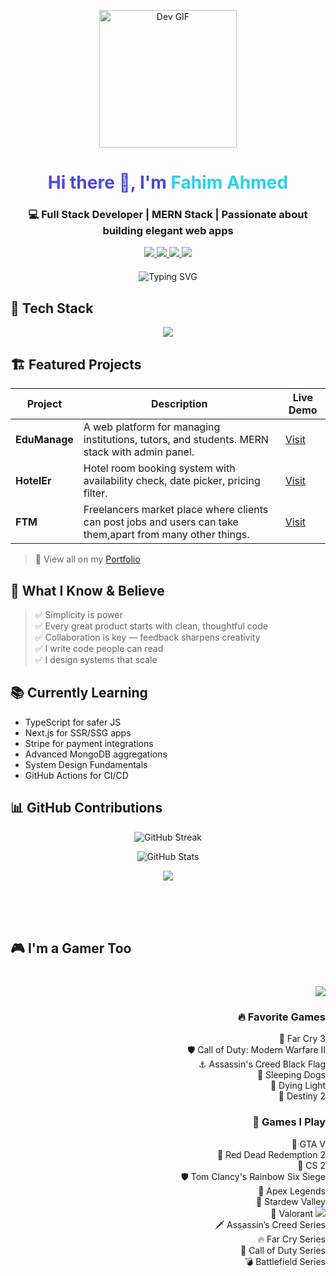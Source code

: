 <!-- GitHub Profile README for Fahim Ahmed -->

<p align="center">
  <img src="https://media.giphy.com/media/o2KLYPem407CM/giphy.gif" width="220px" alt="Dev GIF">
</p>

<h1 align="center" style="color:#4F46E5;">
  Hi there 👋, I'm <span style="color:#22D3EE">Fahim Ahmed</span>
</h1>

<h3 align="center">
  💻 Full Stack Developer | MERN Stack | Passionate about building elegant web apps
</h3>

<p align="center" style="margin-bottom: 20px;">
  <a href="https://grand-concha-28f8d1.netlify.app/" target="_blank">
    <img src="https://img.shields.io/badge/Portfolio-Visit-4F46E5?style=for-the-badge&logo=netlify&logoColor=white" />
  </a>
  <a href="https://www.linkedin.com/in/-fahim-ahmed/" target="_blank">
    <img src="https://img.shields.io/badge/LinkedIn-Follow-0077B5?style=for-the-badge&logo=linkedin&logoColor=white" />
  </a>
  <a href="mailto:your@email.com">
    <img src="https://img.shields.io/badge/Email-Contact-red?style=for-the-badge&logo=gmail" />
  </a>
  <a href="https://steamcommunity.com/id/yoursteamid/" target="_blank">
    <img src="https://img.shields.io/badge/Steam-Profile-171a21?style=for-the-badge&logo=steam&logoColor=white" />
  </a>
</p>

<p align="center">
  <img src="https://readme-typing-svg.demolab.com?font=Fira+Code&size=22&duration=3000&pause=1000&center=true&vCenter=true&width=500&lines=React+%2F+Node+%2F+MongoDB+%2F+Tailwind;Clean+Code+%2B+Pixel+Perfect+Design;Let%E2%80%99s+Build+Something+Amazing!" alt="Typing SVG" />
</p>

## 🚀 Tech Stack

<div align="center">
  <img src="https://skillicons.dev/icons?i=html,css,js,react,nextjs,nodejs,express,mongodb,tailwind,firebase,git,github,vscode,figma,vercel" />
</div>

## 🏗️ Featured Projects

| Project | Description | Live Demo |
|--------|-------------|-----------|
| **EduManage** | A web platform for managing institutions, tutors, and students. MERN stack with admin panel. | [Visit](https://edumanage.example.com) |
| **HotelEr** | Hotel room booking system with availability check, date picker, pricing filter. | [Visit](https://assignment-11-59a34.web.app/) |
| **FTM** | Freelancers market place where clients can post jobs and users can take them,apart from many other things. | [Visit](https://beautiful-tartufo-17dc98.netlify.app/) |


> 🧪 View all on my [Portfolio](https://grand-concha-28f8d1.netlify.app/#projects)

## 🧠 What I Know & Believe

> ✅ Simplicity is power  
> ✅ Every great product starts with clean, thoughtful code  
> ✅ Collaboration is key — feedback sharpens creativity  
> ✅ I write code people can read  
> ✅ I design systems that scale

## 📚 Currently Learning

- TypeScript for safer JS  
- Next.js for SSR/SSG apps  
- Stripe for payment integrations  
- Advanced MongoDB aggregations  
- System Design Fundamentals  
- GitHub Actions for CI/CD

## 📊 GitHub Contributions

<p align="center">
  <img src="https://github-readme-streak-stats.herokuapp.com/?user=fahimxyz&theme=tokyonight" alt="GitHub Streak" />
</p>

<p align="center">
  <img src="https://github-readme-stats.vercel.app/api?username=fahimxyz&show_icons=true&theme=tokyonight" alt="GitHub Stats" />
</p>

<p align="center">
  <img src="https://github-readme-stats.vercel.app/api/top-langs/?username=fahimxyz&layout=compact&theme=tokyonight" />
</p>
<br/>
<br/>
<br/>

## 🎮 I'm a Gamer Too

<p align="right" style="margin-top: 40px; margin-bottom: 20px;">
  <img src="https://readme-typing-svg.demolab.com?font=Fira+Code&weight=500&size=22&duration=3000&pause=1000&center=false&vCenter=true&width=600&lines=When+I'm+not+coding...+I'm+grinding!;Exploring+realms,+fighting+bosses,+winning+matches!" />
</p>

<div align="right">

### 🔥 Favorite Games  
🎯 Far Cry 3  
🛡️ Call of Duty: Modern Warfare II  
⚓ Assassin's Creed Black Flag  
👊 Sleeping Dogs  
🧟 Dying Light  
🚀 Destiny 2  

### 🎲 Games I Play  
🚗 GTA V  
🐎 Red Dead Redemption 2  
🔫 CS 2  
🛡 Tom Clancy's Rainbow Six Siege  
🧨 Apex Legends  
🌾 Stardew Valley  
🎯 Valorant <img src="https://img.icons8.com/color/24/000000/valorant.png" />  
🗡 Assassin’s Creed Series  
🔥 Far Cry Series  
🔫 Call of Duty Series  
💣 Battlefield Series  

</div>
